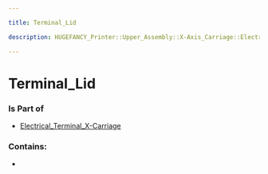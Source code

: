 ```yaml
---

title: Terminal_Lid

description: HUGEFANCY_Printer::Upper_Assembly::X-Axis_Carriage::Electrical_Terminal_X-Carriage::Terminal_Lid

---
```

# Terminal_Lid
<script>
    var geoarray = '{"Terminal_Lid": {}}';
</script>
<script>
    var basepath = '/assets/HUGEFANCY_Printer/Upper_Assembly/X-Axis_Carriage/Electrical_Terminal_X-Carriage/';
</script>
<link rel="stylesheet" href="/css/container.css">

<div id="container"></div>

<!-- these are the required scripts for the three.js scene -->
<script src="/lib/three.min.js"></script>
<script src="/lib/OrbitControls.js"></script>
<script src="/lib/RectAreaLightUniformsLib.js"></script>
<!-- this is your app's lib file -->
<script src="/lib/triceratops_app.js"></script>
### Is Part of
- [Electrical_Terminal_X-Carriage](../Electrical_Terminal_X-Carriage)  

### Contains:
- [](./Terminal_Lid/)

